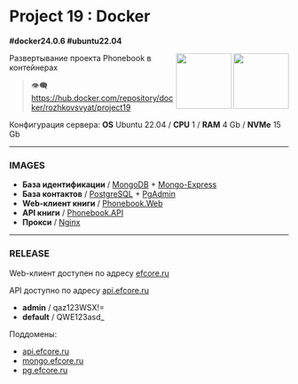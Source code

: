 # Project 19 : Docker
**#docker24.0.6 #ubuntu22.04**

<img align="right" width="100" height="100" src="https://github.com/rozhkovsvyat/Project19.Docker/assets/71471748/473223be-eaa6-48c0-bb8c-10485c608d80">
<img align="right" width="100" height="100" src="https://github.com/rozhkovsvyat/Project19.Docker/assets/71471748/184cf010-61c6-4488-baef-7f79979b2a59">

Развертывание проекта Phonebook в контейнерах

> :eye_speech_bubble: https://hub.docker.com/repository/docker/rozhkovsvyat/project19

Конфигурация сервера: **OS** Ubuntu 22.04 / **CPU** 1 / **RAM** 4 Gb / **NVMe** 15 Gb

---

### IMAGES

* **База идентификации** / [MongoDB](https://hub.docker.com/_/mongo) + [Mongo-Express](https://hub.docker.com/_/mongo-express)
* **База контактов** / [PostgreSQL](https://hub.docker.com/_/postgres) + [PgAdmin](https://hub.docker.com/r/dpage/pgadmin4)
* **Web-клиент книги** / [Phonebook.Web](rozhkovsvyat/project19:web)
* **API книги** / [Phonebook.API](rozhkovsvyat/project19:api)
* **Прокси** / [Nginx](https://hub.docker.com/_/nginx)

---

### RELEASE




Web-клиент доступен по адресу [efcore.ru](https://efcore.ru) 

API доступно по адресу [api.efcore.ru](https://api.efcore.ru/contacts)
* **admin** / qaz123WSX!=
* **default** / QWE123asd_

Поддомены:
* [api.efcore.ru](https://api.efcore.ru/contacts)
* [mongo.efcore.ru](https://mongo.efcore.ru)
* [pg.efcore.ru](https://pg.efcore.ru)
